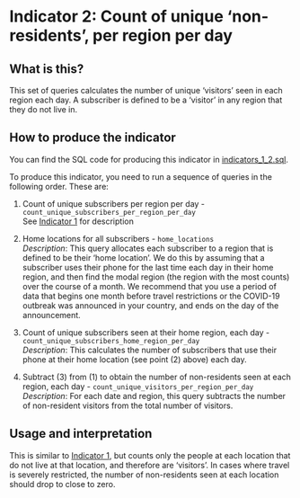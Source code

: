 # Indicator 2: Count of unique ‘non-residents’, per region per day

## What is this?

This set of queries calculates the number of unique ‘visitors’ seen in each region each day. A subscriber is defined to be a ‘visitor’ in any region that they do not live in.

## How to produce the indicator

You can find the SQL code for producing this indicator in [indicators_1_2.sql](indicators_1_2.sql).

To produce this indicator, you need to run a sequence of queries in the following order. These are:

1. Count of unique subscribers per region per day - `count_unique_subscribers_per_region_per_day`  
    See [Indicator 1](indicator_1.md) for description

2. Home locations for all subscribers - `home_locations`  
    *Description*: This query allocates each subscriber to a region that is defined to be their ‘home location’. We do this by assuming that a subscriber uses their phone for the last time each day in their home region, and then find the modal region (the region with the most counts) over the course of a month. We recommend that you use a period of data that begins one month before travel restrictions or the COVID-19 outbreak was announced in your country, and ends on the day of the announcement.

3. Count of unique subscribers seen at their home region, each day - `count_unique_subscribers_home_region_per_day`  
    *Description*: This calculates the number of subscribers that use their phone at their home location (see point (2) above) each day.

4. Subtract (3) from (1) to obtain the number of non-residents seen at each region, each day - `count_unique_visitors_per_region_per_day`  
    *Description*: For each date and region, this query subtracts the number of non-resident visitors from the total number of visitors.

## Usage and interpretation

This is similar to [Indicator 1](indicator_1.md), but counts only the people at each location that do not live at that location, and therefore are ‘visitors’. In cases where travel is severely restricted, the number of non-residents seen at each location should drop to close to zero.
